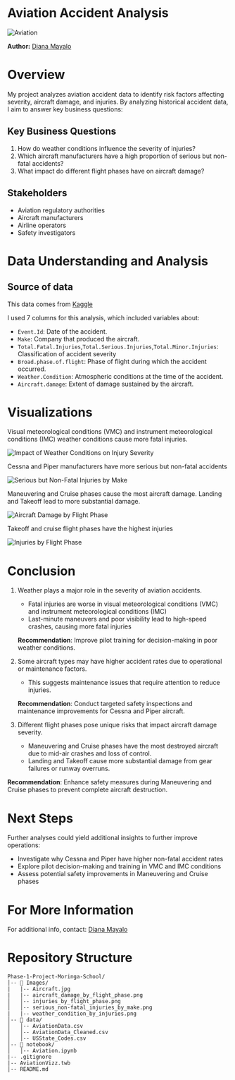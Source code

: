 # Aviation Accident Analysis

![Aviation](./Images/Aircraft.jpg)


**Author:** [Diana Mayalo](https://github.com/DianaMayalo)
# Overview
My project analyzes aviation accident data to identify risk factors affecting severity, aircraft damage, and injuries. By analyzing historical accident data, I aim to answer key business questions:
## Key Business Questions
1.	How do weather conditions influence the severity of injuries?
2.	Which aircraft manufacturers have a high proportion of serious but non-fatal accidents?
3.	What impact do different flight phases have on aircraft damage?
## Stakeholders
- Aviation regulatory authorities
- Aircraft manufacturers
- Airline operators
- Safety investigators
# Data Understanding and Analysis
## Source of data
This data comes from [Kaggle](https://www.kaggle.com/datasets/khsamaha/aviation-accident-database-synopses)

I used 7 columns for this analysis, which included variables about:
- `Event.Id`: Date of the accident.
- `Make`: Company that produced the aircraft.
- `Total.Fatal.Injuries`,`Total.Serious.Injuries`,`Total.Minor.Injuries`: Classification of accident severity
- `Broad.phase.of.flight`: Phase of flight during which the accident occurred.
- `Weather.Condition`: Atmospheric conditions at the time of the accident.
- `Aircraft.damage`: Extent of damage sustained by the aircraft.

# Visualizations
 
Visual meteorological conditions (VMC) and instrument meteorological conditions (IMC) weather conditions cause more fatal injuries.

![Impact of Weather Conditions on Injury Severity](./Images/serious_non-fatal_injuries_by_make.png)

Cessna and Piper manufacturers have more serious but non-fatal accidents

![Serious but Non-Fatal Injuries by Make](./Images/weather_condition_by_injuries.png)


Maneuvering and Cruise phases cause the most aircraft damage. Landing and Takeoff lead to more substantial damage. 

![Aircraft Damage by Flight Phase](./Images/aircraft_damage_by_flight_phase.png)

Takeoff and cruise flight phases have the highest injuries

![Injuries by Flight Phase](./Images/injuries_by_flight_phase.png)

# Conclusion
1. Weather plays a major role in the severity of aviation accidents.
    - Fatal injuries are worse in visual meteorological conditions (VMC) and instrument meteorological conditions (IMC)
    - Last-minute maneuvers and poor visibility lead to high-speed crashes, causing more fatal injuries

    **Recommendation**: Improve pilot training for decision-making in poor weather conditions.

2. Some aircraft types may have higher accident rates due to operational or maintenance factors.
    - This suggests maintenance issues that require attention to reduce injuries.

    **Recommendation**: Conduct targeted safety inspections and maintenance improvements for Cessna and Piper aircraft.

3.  Different flight phases pose unique risks that impact aircraft damage severity.
    - Maneuvering and Cruise phases have the most destroyed aircraft due to mid-air crashes and loss of control.
    - Landing and Takeoff cause more substantial damage from gear failures or runway overruns.

 **Recommendation**: Enhance safety measures during Maneuvering and Cruise phases to prevent complete aircraft destruction.
# Next Steps
Further analyses could yield additional insights to further improve operations:
- Investigate why Cessna and Piper have higher non-fatal accident rates
- Explore pilot decision-making and training in VMC and IMC conditions
- Assess potential safety improvements in Maneuvering and Cruise phases
  
# For More Information

For additional info, contact: [Diana Mayalo](dianamayalo28@gmail.com)


# Repository Structure
```
Phase-1-Project-Moringa-School/
│-- 📂 Images/
|   |-- Aircraft.jpg
|   |-- aircraft_damage_by_flight_phase.png 
│   │-- injuries_by_flight_phase.png        
│   │-- serious_non-fatal_injuries_by_make.png 
|   |-- weather_condition_by_injuries.png        
│-- 📂 data/
│   │-- AviationData.csv     
│   │-- AviationData_Cleaned.csv      
│   │-- USState_Codes.csv   
│-- 📂 notebook/
│   │-- Aviation.ipynb 
|-- .gitignore 
|-- AviationVizz.twb           
│-- README.md                   
```
